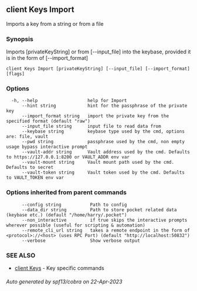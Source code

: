 ## client Keys Import

Imports a key from a string or from a file

### Synopsis

Imports [privateKeyString] or from [--input_file] into the keybase, provided it is in the form of [--import_format]

```
client Keys Import [privateKeyString] [--input_file] [--import_format] [flags]
```

### Options

```
  -h, --help                   help for Import
      --hint string            hint for the passphrase of the private key
      --import_format string   import the private key from the specified format (default "raw")
      --input_file string      input file to read data from
      --keybase string         keybase type used by the cmd, options are: file, vault
      --pwd string             passphrase used by the cmd, non empty usage bypass interactive prompt
      --vault-addr string      Vault address used by the cmd. Defaults to https://127.0.0.1:8200 or VAULT_ADDR env var
      --vault-mount string     Vault mount path used by the cmd. Defaults to secret
      --vault-token string     Vault token used by the cmd. Defaults to VAULT_TOKEN env var
```

### Options inherited from parent commands

```
      --config string           Path to config
      --data_dir string         Path to store pocket related data (keybase etc.) (default "/home/harry/.pocket")
      --non_interactive         if true skips the interactive prompts wherever possible (useful for scripting & automation)
      --remote_cli_url string   takes a remote endpoint in the form of <protocol>://<host> (uses RPC Port) (default "http://localhost:50832")
      --verbose                 Show verbose output
```

### SEE ALSO

* [client Keys](client_Keys.md)	 - Key specific commands

###### Auto generated by spf13/cobra on 22-Apr-2023
